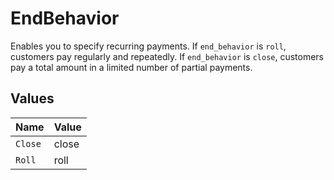 # EndBehavior

Enables you to specify recurring payments. If `end_behavior` is `roll`, customers pay regularly and repeatedly. If `end_behavior` is `close`, customers pay a total amount in a limited number of partial payments.


## Values

| Name    | Value   |
| ------- | ------- |
| `Close` | close   |
| `Roll`  | roll    |